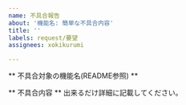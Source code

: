 ```yaml
---
name: 不具合報告
about: '機能名: 簡単な不具合内容'
title: ''
labels: request/要望
assignees: xokikurumi

---
```


** 不具合対象の機能名(README参照) **

** 不具合内容 **
出来るだけ詳細に記載してください。
